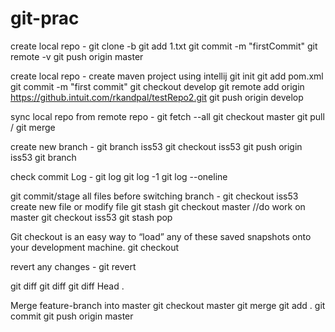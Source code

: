 # git-prac
create local repo -
git clone -b <branch> <url> <folder-name>
git add 1.txt
git commit -m "firstCommit"
git remote -v
git push origin master
 
 
create local repo -
create maven project using intellij
git init
git add pom.xml
git commit -m "first commit"
git checkout develop
git remote add origin https://github.intuit.com/rkandpal/testRepo2.git
git push origin develop
 
 
sync local repo from remote repo -
git fetch --all
git checkout master
git pull / git merge
 
 
create new branch -
git branch iss53
git checkout iss53
git push origin iss53    <this is generic command to push changes to a branch>
git branch
 
 
check commit Log -
git log
git log -1
git log --oneline
 
 
git commit/stage all files before switching branch -
git checkout iss53
create new file or modify file
git stash
git checkout master
//do work on master
git checkout iss53
git stash pop <this will show all the files>
 
 
 
Git checkout is an easy way to “load” any of these saved snapshots onto your development machine.
git checkout <commit-id>
 
 
revert any changes -
git revert <commit-id>
 
 
git diff <commit-id> <commit-id>
git diff <commit-id> <commit-id> <file-name>
git diff Head .
 
 
Merge feature-branch into master
git checkout master
git merge <feature-branch>
git add .
git commit
git push origin master
